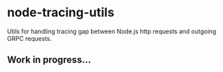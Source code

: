 # node-tracing-utils

Utils for handling tracing gap between Node.js http requests and outgoing GRPC requests.

## Work in progress...

